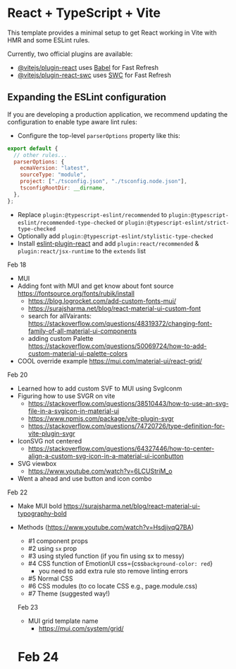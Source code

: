 # React + TypeScript + Vite

This template provides a minimal setup to get React working in Vite with HMR and some ESLint rules.

Currently, two official plugins are available:

- [@vitejs/plugin-react](https://github.com/vitejs/vite-plugin-react/blob/main/packages/plugin-react/README.md) uses [Babel](https://babeljs.io/) for Fast Refresh
- [@vitejs/plugin-react-swc](https://github.com/vitejs/vite-plugin-react-swc) uses [SWC](https://swc.rs/) for Fast Refresh

## Expanding the ESLint configuration

If you are developing a production application, we recommend updating the configuration to enable type aware lint rules:

- Configure the top-level `parserOptions` property like this:

```js
export default {
  // other rules...
  parserOptions: {
    ecmaVersion: "latest",
    sourceType: "module",
    project: ["./tsconfig.json", "./tsconfig.node.json"],
    tsconfigRootDir: __dirname,
  },
};
```

- Replace `plugin:@typescript-eslint/recommended` to `plugin:@typescript-eslint/recommended-type-checked` or `plugin:@typescript-eslint/strict-type-checked`
- Optionally add `plugin:@typescript-eslint/stylistic-type-checked`
- Install [eslint-plugin-react](https://github.com/jsx-eslint/eslint-plugin-react) and add `plugin:react/recommended` & `plugin:react/jsx-runtime` to the `extends` list

Feb 18

- MUI
- Adding font with MUI and get know about font source https://fontsource.org/fonts/rubik/install
  - https://blog.logrocket.com/add-custom-fonts-mui/
  - https://surajsharma.net/blog/react-material-ui-custom-font
  - search for allVairants: https://stackoverflow.com/questions/48319372/changing-font-family-of-all-material-ui-components
  - adding custom Palette https://stackoverflow.com/questions/50069724/how-to-add-custom-material-ui-palette-colors
- COOL override example https://mui.com/material-ui/react-grid/

Feb 20

- Learned how to add custom SVF to MUI using SvgIconm
- Figuring how to use SVGR on vite
  - https://stackoverflow.com/questions/38510443/how-to-use-an-svg-file-in-a-svgicon-in-material-ui
  - https://www.npmjs.com/package/vite-plugin-svgr
  - https://stackoverflow.com/questions/74720726/type-definition-for-vite-plugin-svgr
- IconSVG not centered
  - https://stackoverflow.com/questions/64327446/how-to-center-align-a-custom-svg-icon-in-a-material-ui-iconbutton
- SVG viewbox
  - https://www.youtube.com/watch?v=6LCUStriM_o
- Went a ahead and use button and icon combo

Feb 22

- Make MUI bold https://surajsharma.net/blog/react-material-ui-typography-bold

- Methods (https://www.youtube.com/watch?v=HsdjivqQ7BA)

  - #1 component props
  - #2 using `sx` prop
  - #3 using styled function (if you fin using sx to messy)
  - #4 CSS function of EmotionUI css={css`background-color: red`}
    - you need to add extra rule sto remove linting errors
  - #5 Normal CSS
  - #6 CSS modules (to co locate CSS e.g., page.module.css)
  - #7 Theme (suggested way!)

  Feb 23

  - MUI grid template name
    - https://mui.com/system/grid/

  # Feb 24
